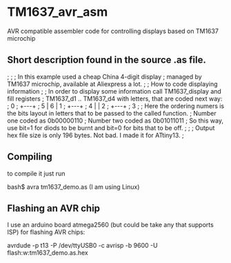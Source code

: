 # TM1637_avr_asm
AVR compatible assembler code for controlling displays based on TM1637 microchip

## Short description found in the source .as file.
  ;
  ;
  ; In this example used a cheap China 4-digit display 
  ; managed by TM1637 microchip, available at Aliexpress a lot.
  ;
  ; How to code displaying information
  ;
  ; In order to display some information call TM1637_display and fill registers
  ; TM1637_d1 .. TM1637_d4 with letters, that are coded next way:
  ;         0
  ;       +---+
  ;     5 | 6 | 1
  ;       +---+
  ;     4 |   | 2
  ;       +---+
  ;         3
  ; 
  ; Here the ordering numers is the bits layout in letters that to be passed to the called function.
  ; Number one coded as 0b00000110
  ; Number two coded as 0b01011011
  ; So this way, use bit=1 for diods to be burnt and bit=0 for bits that to be off.
  ;
  ;
  ; Output hex file size is only 196 bytes. Not bad. I made it for ATtiny13.
  ;

## Compiling 
to compile it just run
  
  bash$ avra tm1637_demo.as (I am using Linux)

## Flashing an AVR chip
I use an arduino board atmega2560 (but could be take any that supports ISP) for flashing AVR chips:

  avrdude -p t13 -P /dev/ttyUSB0 -c avrisp -b 9600 -U flash:w:tm1637_demo.as.hex
